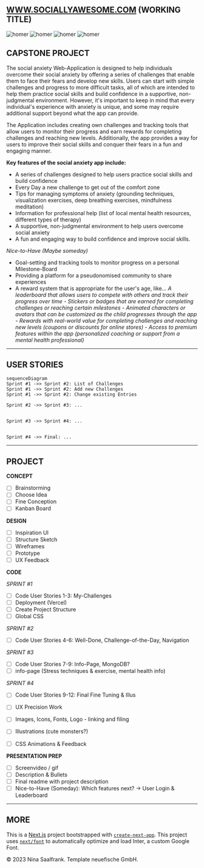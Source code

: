 
## [WWW.SOCIALLYAWESOME.COM](https://capstone-project-git-list-of-challenges-salaos.vercel.app/challenges) (WORKING TITLE)



![homer](https://user-images.githubusercontent.com/123561210/228357076-a605e16f-e0c6-4508-8e15-f005df9c5136.gif)
![homer](https://user-images.githubusercontent.com/123561210/228357076-a605e16f-e0c6-4508-8e15-f005df9c5136.gif)
![homer](https://user-images.githubusercontent.com/123561210/228357076-a605e16f-e0c6-4508-8e15-f005df9c5136.gif)
![homer](https://user-images.githubusercontent.com/123561210/228357076-a605e16f-e0c6-4508-8e15-f005df9c5136.gif)


## CAPSTONE PROJECT

The social anxiety Web-Application is designed to help individuals overcome their social anxiety by offering a series of challenges that enable them to face their fears and develop new skills. Users can start with simple challenges and progress to more difficult tasks, all of which are intended to help them practice social skills and build confidence in a supportive, non-judgmental environment. However, it's important to keep in mind that every individual's experience with anxiety is unique, and some may require additional support beyond what the app can provide.

The Application includes creating own challenges and tracking tools that allow users to monitor their progress and earn rewards for completing challenges and reaching new levels. Additionally, the app provides a way for users to improve their social skills and conquer their fears in a fun and engaging manner.

__Key features of the social anxiety app include:__

- A series of challenges designed to help users practice social skills and build confidence
- Every Day a new challenge to get out of the comfort zone
- Tips for managing symptoms of anxiety (grounding techniques, visualization exercises, deep breathing exercises, mindfulness meditation)
- Information for professional help (list of local mental health resources, different types of therapy)
- A supportive, non-judgmental environment to help users overcome social anxiety
- A fun and engaging way to build confidence and improve social skills.


_Nice-to-Have (Maybe someday)_

- Goal-setting and tracking tools to monitor progress on a personal Milestone-Board
- Providing a platform for a pseudonomised community to share experiences
- A reward system that is appropriate for the user's age, like...
           _A leaderboard that allows users to compete with others and track their progress over time
          - Stickers or badges that are earned for completing challenges or reaching certain milestones
          - Animated characters or avatars that can be customized as the child progresses through the app
          - Rewards with real-world value for completing challenges and reaching new levels (coupons or discounts for online stores)
          - Access to premium features within the app (personalized coaching or support from a mental health professional)_

---

## USER STORIES


```mermaid
sequenceDiagram
Sprint #1 ->> Sprint #2: List of Challenges
Sprint #1 ->> Sprint #2: Add new Challenges
Sprint #1 ->> Sprint #2: Change existing Entries

Sprint #2 ->> Sprint #3: ...


Sprint #3 ->> Sprint #4: ...


Sprint #4 ->> Final: ...
```

---

## PROJECT

__CONCEPT__
 - [ ] Brainstorming
 - [ ] Choose Idea
 - [ ] Fine Conception
 - [ ] Kanban Board

__DESIGN__
 - [ ] Inspiration UI
 - [ ] Structure Sketch
 - [ ] Wireframes 
 - [ ] Prototype
 - [ ] UX Feedback

__CODE__

_SPRINT #1_
 - [ ] Code User Stories 1-3: My-Challenges
 - [ ] Deployment (Vercel)
 - [ ] Create Project Structure
 - [ ] Global CSS
               
_SPRINT #2_
 - [ ] Code User Stories 4-6: Well-Done, Challenge-of-the-Day, Navigation
             
             
_SPRINT #3_
 - [ ] Code User Stories 7-9: Info-Page, MongoDB?
 - [ ] info-page (Stress techniques & exercise, mental health info)
       
_SPRINT #4_
 - [ ] Code User Stories 9-12: Final Fine Tuning & Illus
 - [ ] UX Precision Work
 - [ ] Images, Icons, Fonts, Logo - linking and filing
 - [ ] Illustrations (cute monsters?)
 - [ ] CSS Animations & Feedback
       
      
__PRESENTATION PREP__
- [ ] Screenvideo / gif
- [ ] Description & Bullets
- [ ] Final readme with project description
- [ ] Nice-to-Have (Someday): Which features next? -> User Login & Leaderboard

---

## MORE

This is a [Next.js](https://nextjs.org/) project bootstrapped with [`create-next-app`](https://github.com/vercel/next.js/tree/canary/packages/create-next-app). This project uses [`next/font`](https://nextjs.org/docs/basic-features/font-optimization) to automatically optimize and load Inter, a custom Google Font. 

© 2023 Nina Saalfrank. Template neuefische GmbH.


